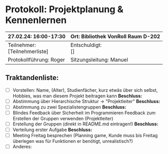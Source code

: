 # Protokoll: Projektplanung & Kennenlernen

| 27.02.24: 16:00-17:30              | Ort: Bibliothek VonRoll Raum D-202 |
| ---------------------------------- | ---------------------------------- |
| Teilnehmer:<br />[Teilnehmerliste] | Entschuldigt:<br />[]              |
| Protokollführung: Roger           | Sitzungsleitung: Manuel            |

## Traktandenliste:

* [ ] Vorstellen: Name, (Alter), Studienfächer, kurz etwäs über sich selbst,
  Hobbies, was man diesem Projekt beitragen kann
  **Beschluss:**
* [ ] Abstimmung über Hierarchische Struktur -> "Projektleiter"
  **Beschluss:**
* [ ] Abstimmung zu zwei Spezialistengruppen
  **Beschluss:**
* [ ] Blindes Feedback über Sicherheit im Programmieren
  Feedback zum Erstellen der Gruppen verwenden (Projektleiter)
* [ ] Erstellung der Gruppen (direkt in README.md eintragen!)
  **Beschluss:**
* [ ] Verteilung erster Aufgabe
  **Beschluss:**
* [ ] Meeting Freitag besprechen (Planning game, Kunde muss bis Freitag
  überlegen was für Funktionen er benötigt, unrealistisch?)
* [ ] Anderes:
